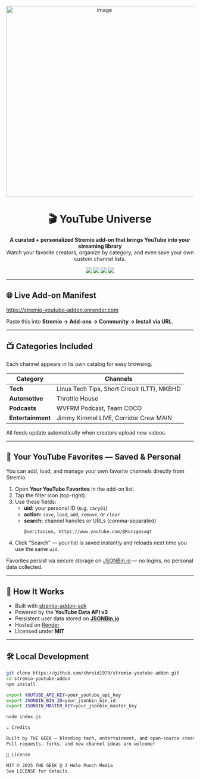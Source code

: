 <p align="center">
 <img width="512" height="512" alt="image" src="https://github.com/user-attachments/assets/64f2e4e7-81da-4483-88ad-95728c7de5e2" />
</p>

<h1 align="center">🎬 YouTube Universe</h1>

<p align="center">
  <b>A curated + personalized Stremio add-on that brings YouTube into your streaming library</b><br/>
  Watch your favorite creators, organize by category, and even save your own custom channel lists.
</p>

<p align="center">
  <img src="https://img.shields.io/badge/Node.js-22.x-brightgreen?logo=node.js&logoColor=white" />
  <img src="https://img.shields.io/badge/Render-Deployed-blue?logo=render" />
  <img src="https://img.shields.io/badge/YouTube%20Data%20API-v3-red?logo=youtube" />
  <img src="https://img.shields.io/badge/License-MIT-lightgrey" />
</p>

---

## 🌐 Live Add-on Manifest


https://stremio-youtube-addon.onrender.com


Paste this into **Stremio → Add-ons → Community → Install via URL**.

---

## 📺 Categories Included

Each channel appears in its own catalog for easy browsing.

| Category | Channels |
|-----------|-----------|
| **Tech** | Linus Tech Tips, Short Circuit (LTT), MKBHD |
| **Automotive** | Throttle House |
| **Podcasts** | WVFRM Podcast, Team COCO |
| **Entertainment** | Jimmy Kimmel LIVE, Corridor Crew MAIN |

All feeds update automatically when creators upload new videos.

---

## 💫 Your YouTube Favorites — Saved & Personal

You can add, load, and manage your own favorite channels directly from Stremio.

1. Open **Your YouTube Favorites** in the add-on list.  
2. Tap the filter icon (top-right).  
3. Use these fields:
   - **uid:** your personal ID (e.g. `cary01`)  
   - **action:** `save`, `load`, `add`, `remove`, or `clear`  
   - **search:** channel handles or URLs (comma-separated)  
     ```
     @veritasium, https://www.youtube.com/@Kurzgesagt
     ```
4. Click “Search” — your list is saved instantly and reloads next time you use the same `uid`.

Favorites persist via secure storage on [JSONBin.io](https://jsonbin.io) — no logins, no personal data collected.

---

## 🧠 How It Works

- Built with [stremio-addon-sdk](https://github.com/Stremio/stremio-addon-sdk)  
- Powered by the **YouTube Data API v3**  
- Persistent user data stored on **[JSONBin.io](https://jsonbin.io)**  
- Hosted on [Render](https://render.com)  
- Licensed under **MIT**

---

## 🛠️ Local Development

```bash
git clone https://github.com/chreid1973/stremio-youtube-addon.git
cd stremio-youtube-addon
npm install

export YOUTUBE_API_KEY=your_youtube_api_key
export JSONBIN_BIN_ID=your_jsonbin_bin_id
export JSONBIN_MASTER_KEY=your_jsonbin_master_key

node index.js

☕ Credits

Built by THE GEEK — blending tech, entertainment, and open-source creativity.
Pull requests, forks, and new channel ideas are welcome!

🪪 License

MIT © 2025 THE GEEK @ 3 Hole Punch Media
See LICENSE for details.
